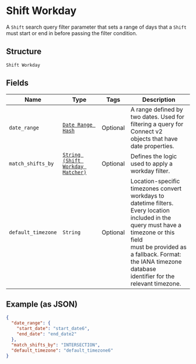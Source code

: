 
# Shift Workday

A `Shift` search query filter parameter that sets a range of days that
a `Shift` must start or end in before passing the filter condition.

## Structure

`Shift Workday`

## Fields

| Name | Type | Tags | Description |
|  --- | --- | --- | --- |
| `date_range` | [`Date Range Hash`](../../doc/models/date-range.md) | Optional | A range defined by two dates. Used for filtering a query for Connect v2<br>objects that have date properties. |
| `match_shifts_by` | [`String (Shift Workday Matcher)`](../../doc/models/shift-workday-matcher.md) | Optional | Defines the logic used to apply a workday filter. |
| `default_timezone` | `String` | Optional | Location-specific timezones convert workdays to datetime filters.<br>Every location included in the query must have a timezone or this field<br>must be provided as a fallback. Format: the IANA timezone database<br>identifier for the relevant timezone. |

## Example (as JSON)

```json
{
  "date_range": {
    "start_date": "start_date6",
    "end_date": "end_date2"
  },
  "match_shifts_by": "INTERSECTION",
  "default_timezone": "default_timezone6"
}
```

